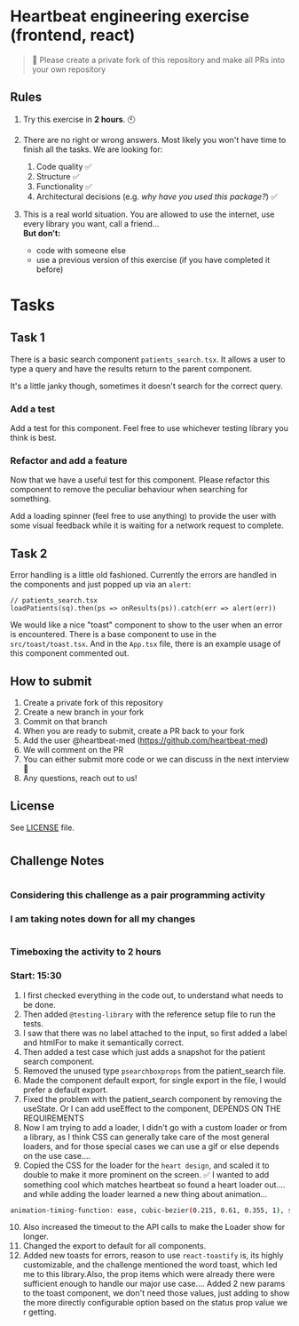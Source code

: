 # Heartbeat engineering exercise (frontend, react)

> 🚨 Please create a private fork of this repository and make all PRs into your own repository

## Rules

1. Try this exercise in **2 hours**. 🕙

2. There are no right or wrong answers. Most likely you won't have time to finish all the tasks. We are looking for:

   1. Code quality ✅
   2. Structure ✅
   3. Functionality ✅
   4. Architectural decisions (e.g. _why have you used this package?_) ✅

3. This is a real world situation. You are allowed to use the internet, use every library you want, call a friend...  
   **But don't:**
   - code with someone else
   - use a previous version of this exercise (if you have completed it before)

# Tasks

## Task 1

There is a basic search component `patients_search.tsx`. It allows a user to type a query and have the results return to the parent component.

It's a little janky though, sometimes it doesn't search for the correct query.

### Add a test

Add a test for this component. Feel free to use whichever testing library you think is best.

### Refactor and add a feature

Now that we have a useful test for this component. Please refactor this component to remove the peculiar behaviour when searching for something.

Add a loading spinner (feel free to use anything) to provide the user with some visual feedback while it is waiting for a network request to complete.

## Task 2

Error handling is a little old fashioned. Currently the errors are handled in the components and just popped up via an `alert`:

```
// patients_search.tsx
loadPatients(sq).then(ps => onResults(ps)).catch(err => alert(err))
```

We would like a nice "toast" component to show to the user when an error is encountered. There is a base component to use in the `src/toast/toast.tsx`. And in the `App.tsx` file, there is an example usage of this component commented out.

## How to submit

1. Create a private fork of this repository
2. Create a new branch in your fork
3. Commit on that branch
4. When you are ready to submit, create a PR back to your fork
5. Add the user @heartbeat-med (https://github.com/heartbeat-med)
6. We will comment on the PR
7. You can either submit more code or we can discuss in the next interview 🤘
8. Any questions, reach out to us!

## License

See [LICENSE](LICENSE) file.

#
#
## Challenge Notes
#
### Considering this challenge as a pair programming activity
### I am taking notes down for all my changes
#

### Timeboxing the activity to 2 hours
### Start: 15:30

1. I first checked everything in the code out, to understand what needs to be done.
2. Then added ```@testing-library``` with the reference setup file to run the tests. 
3. I saw that there was no label attached to the input, so first added a label and htmlFor to make it semantically correct.
4. Then added a test case which just adds a snapshot for the patient search component.
5. Removed the unused type ```psearchboxprops``` from the patient_search file.
6. Made the component default export, for single export in the file, I would prefer a default export.
7. Fixed the problem with the patient_search component by removing the useState.
Or I can add useEffect to the component, DEPENDS ON THE REQUIREMENTS
8. Now I am trying to add a loader, I didn't go with a custom loader or from a library, as I think CSS can generally take care of the most general loaders, and for those special cases we can use a gif or else depends on the use case....
9. Copied the CSS for the loader for the ```heart design```, and scaled it to double to make it more prominent on the screen.
✅ I wanted to add something cool which matches heartbeat so found a heart loader out....
and while adding the loader learned a new thing about animation...

```bash
animation-timing-function: ease, cubic-bezier(0.215, 0.61, 0.355, 1), step-start, cubic-bezier(0.215, 0.61, 0.355, 1);
```
10. Also increased the timeout to the API calls to make the Loader show for longer.
11. Changed the export to default for all components.
12. Added new toasts for errors, reason to use ```react-toastify``` is, its highly customizable, and the challenge mentioned the word toast, which led me to this library.Also, the prop items which were already there were sufficient enough to handle our major use case....
Added 2 new params to the toast component, we don't need those values, just adding to show the more directly configurable option based on the status prop value we r getting.
